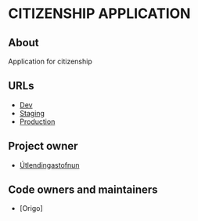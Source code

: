 # CITIZENSHIP APPLICATION

## About

Application for citizenship

## URLs

- [Dev](https://beta.dev01.devland.is/umsoknir/rikisborgararettur)
- [Staging]()
- [Production](https://island.is/umsoknir/rikisborgararettur)

## Project owner

- [Útlendingastofnun](https://island.is/s/utlendingastofnun)

## Code owners and maintainers

- [Origo]
